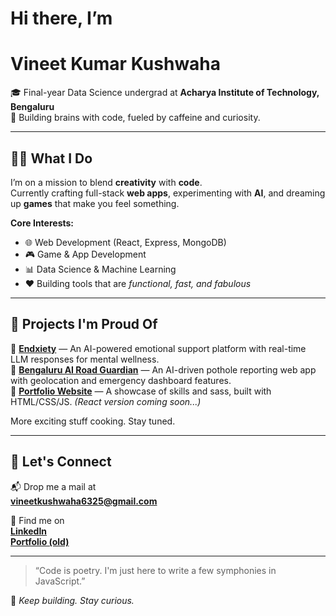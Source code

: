 # Hi there, I’m  
# **Vineet Kumar Kushwaha**

🎓 Final-year Data Science undergrad at **Acharya Institute of Technology, Bengaluru**  
🧠 Building brains with code, fueled by caffeine and curiosity.

---

## 👨‍💻 What I Do

I’m on a mission to blend **creativity** with **code**.  
Currently crafting full-stack **web apps**, experimenting with **AI**, and dreaming up **games** that make you feel something.

**Core Interests:**
- 🌐 Web Development (React, Express, MongoDB)
- 🎮 Game & App Development
- 📊 Data Science & Machine Learning  
- ❤️ Building tools that are *functional, fast, and fabulous*

---

## 🚀 Projects I'm Proud Of
🔹 [**Endxiety**](https://github.com/vineet-k09/Endxiety) — An AI-powered emotional support platform with real-time LLM responses for mental wellness.  
🔹 [**Bengaluru AI Road Guardian**](https://github.com/vineet-k09/potholeaAnalytics) — An AI-driven pothole reporting web app with geolocation and emergency dashboard features.  
🔹 [**Portfolio Website**](https://vineet-k09.github.io/indexOLD.html) — A showcase of skills and sass, built with HTML/CSS/JS. *(React version coming soon...)*

More exciting stuff cooking. Stay tuned.

---

## 💬 Let's Connect

📬 Drop me a mail at  
**[vineetkushwaha6325@gmail.com](mailto:vineetkushwaha6325@gmail.com)**  

🔗 Find me on  
[**LinkedIn**](https://www.linkedin.com/in/vineet-kushwaha-2666b5257/)  
[**Portfolio (old)**](https://vineet-k09.github.io/indexOLD.html)  

---

> “Code is poetry. I'm just here to write a few symphonies in JavaScript.”

🧿 *Keep building. Stay curious.*  
